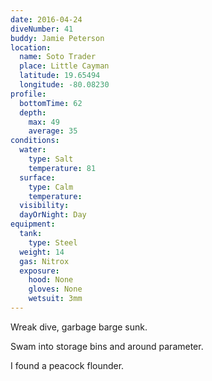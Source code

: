 ```yaml
---
date: 2016-04-24
diveNumber: 41
buddy: Jamie Peterson
location:
  name: Soto Trader
  place: Little Cayman
  latitude: 19.65494
  longitude: -80.08230
profile:
  bottomTime: 62
  depth:
    max: 49
    average: 35
conditions:
  water:
    type: Salt
    temperature: 81
  surface:
    type: Calm
    temperature:
  visibility:
  dayOrNight: Day
equipment:
  tank:
    type: Steel
  weight: 14
  gas: Nitrox
  exposure:
    hood: None
    gloves: None
    wetsuit: 3mm
---
```

Wreak dive, garbage barge sunk.

Swam into storage bins and around parameter.

I found a peacock flounder.
